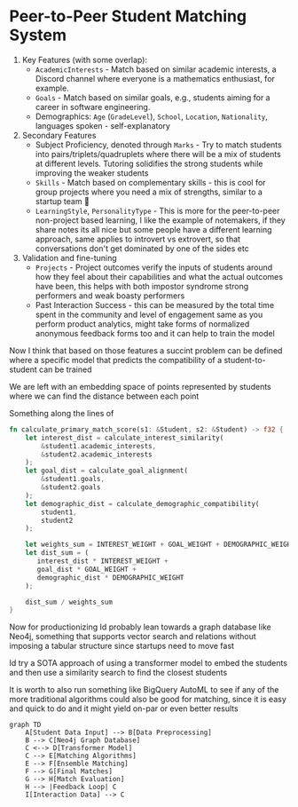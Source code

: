 # Peer-to-Peer Student Matching System

1. Key Features (with some overlap):
   - `AcademicInterests` - Match based on similar academic interests, a Discord
     channel where everyone is a mathematics enthusiast, for example.
   - `Goals` - Match based on similar goals, e.g., students aiming for a career
     in software engineering.
   - Demographics: `Age` (`GradeLevel`), `School`, `Location`, `Nationality`,
     languages spoken - self-explanatory
2. Secondary Features
   - Subject Proficiency, denoted through `Marks` - Try to match students into
     pairs/triplets/quadruplets where there will be a mix of students at
     different levels. Tutoring solidifies the strong students while improving
     the weaker students
   - `Skills` - Match based on complementary skills - this is cool for group
     projects where you need a mix of strengths, similar to a startup team 🚀
   - `LearningStyle`, `PersonalityType` - This is more for the peer-to-peer
     non-project based learning, I like the example of notemakers, if they share
     notes its all nice but some people have a different learning approach,
     same applies to introvert vs extrovert, so that conversations don't get
     dominated by one of the sides etc
3. Validation and fine-tuning
   - `Projects` - Project outcomes verify the inputs of students around how
     they feel about their capabilities and what the actual outcomes have been,
     this helps with both impostor syndrome strong performers and weak boasty
     performers
   - Past Interaction Success - this can be measured by the total time spent in
     the community and level of engagement same as you perform product analytics,
     might take forms of normalized anonymous feedback forms too and it can help
     to train the model

Now I think that based on those features a succint problem can be defined where
a specific model that predicts the compatibility of a student-to-student can be
trained

We are left with an embedding space of points represented by students where we
can find the distance between each point

Something along the lines of

```rust
fn calculate_primary_match_score(s1: &Student, s2: &Student) -> f32 {
    let interest_dist = calculate_interest_similarity(
        &student1.academic_interests,
        &student2.academic_interests
    );
    let goal_dist = calculate_goal_alignment(
        &student1.goals,
        &student2.goals
    );
    let demographic_dist = calculate_demographic_compatibility(
        student1,
        student2
    );

    let weights_sum = INTEREST_WEIGHT + GOAL_WEIGHT + DEMOGRAPHIC_WEIGHT;
    let dist_sum = (
       interest_dist * INTEREST_WEIGHT +
       goal_dist * GOAL_WEIGHT +
       demographic_dist * DEMOGRAPHIC_WEIGHT
    );

    dist_sum / weights_sum
}
```

Now for productionizing Id probably lean towards a graph database like Neo4j,
something that supports vector search and relations without imposing a tabular
structure since startups need to move fast

Id try a SOTA approach of using a transformer model to embed the students and
then use a similarity search to find the closest students

It is worth to also run something like BigQuery AutoML to see if any of the
more traditional algorithms could also be good for matching, since it is easy
and quick to do and it might yield on-par or even better results

```mermaid
graph TD
    A[Student Data Input] --> B[Data Preprocessing]
    B --> C[Neo4j Graph Database]
    C <--> D[Transformer Model]
    C --> E[Matching Algorithms]
    E --> F[Ensemble Matching]
    F --> G[Final Matches]
    G --> H[Match Evaluation]
    H --> |Feedback Loop| C
    I[Interaction Data] --> C
```
